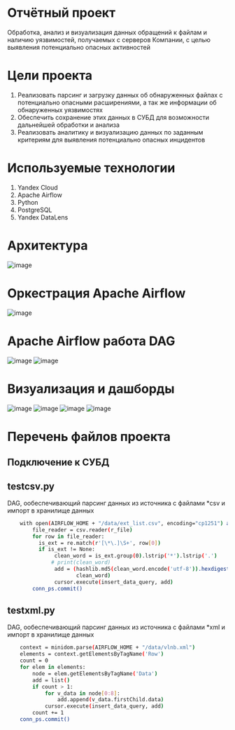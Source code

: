 # Отчётный проект
Обработка, анализ и визуализация данных обращений к файлам и наличию уязвимостей, получаемых с серверов Компании, с целью выявления потенциально опасных активностей


# Цели проекта
1. Реализовать парсинг и загрузку данных об обнаруженных файлах с потенциально опасными расширениями, а так же информации об обнаруженных уязвимостях
2. Обеспечить сохранение этих данных в СУБД для возможности дальнейшей обработки и анализа
3. Реализовать аналитику и визуализацию данных по заданным критериям для выявления потенциально опасных инцидентов

# Используемые технологии
1. Yandex Cloud
2. Apache Airflow
3. Python
4. PostgreSQL
5. Yandex DataLens


# Архитектура
![image](https://user-images.githubusercontent.com/67660495/201094914-725d2de1-3452-4eba-b649-7cfb7cdec20b.png)

# Оркестрация Apache Airflow
![image](https://user-images.githubusercontent.com/67660495/201095475-18c6ff6a-b38b-43aa-aa05-3ac078f9fcfb.png)

# Apache Airflow работа DAG
![image](https://user-images.githubusercontent.com/67660495/201095560-ac9d97c9-73e7-4f9a-a081-6503294aaa90.png)
![image](https://user-images.githubusercontent.com/67660495/201095589-a497abef-12c9-4731-985d-7fc0c46e8e64.png)

# Визуализация и дашборды
![image](https://user-images.githubusercontent.com/67660495/201095653-252ef8d7-09f3-463c-8a18-239085a76046.png)
![image](https://user-images.githubusercontent.com/67660495/201095670-7af6cb70-abf2-45e6-b43e-eeabdac7d252.png)
![image](https://user-images.githubusercontent.com/67660495/201095689-44f953b5-d0a3-4946-a589-adfba6adfc9b.png)
![image](https://user-images.githubusercontent.com/67660495/201095723-740f0e4d-6851-44f4-8a9f-0ef2b8be2ff9.png)

# Перечень файлов проекта
## Подключение к СУБД


## testcsv.py
DAG, ообеспечивающий парсинг данных из источника с файлами *csv  и импорт в хранилище данных

```bash
    with open(AIRFLOW_HOME + "/data/ext_list.csv", encoding="cp1251") as r_file:
        file_reader = csv.reader(r_file)
        for row in file_reader:
          is_ext = re.match(r'[\*\.]\S+', row[0])
          if is_ext != None:
               clean_word = is_ext.group(0).lstrip('*').lstrip('.')
              # print(clean_word)
               add = (hashlib.md5(clean_word.encode('utf-8')).hexdigest(),
                      clean_word)
               cursor.execute(insert_data_query, add)
        conn_ps.commit()
```


## testxml.py
DAG, ообеспечивающий парсинг данных из источника с файлами  *xml и импорт в хранилище данных

```bash
    context = minidom.parse(AIRFLOW_HOME + "/data/vlnb.xml")
    elements = context.getElementsByTagName('Row')
    count = 0
    for elem in elements:
        node = elem.getElementsByTagName('Data')
        add = list()
        if count > 1:
            for v_data in node[0:8]:
                add.append(v_data.firstChild.data)
            cursor.execute(insert_data_query, add)
        count += 1
    conn_ps.commit()
```
